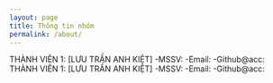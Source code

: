```yaml
---
layout: page
title: Thông tin nhóm
permalink: /about/
---
```

THÀNH VIÊN 1: [LƯU TRẦN ANH KIỆT]
	-MSSV:
	-Email:
	-Github@acc:
THÀNH VIÊN 1: [LƯU TRẦN ANH KIỆT]
	-MSSV:
	-Email:
	-Github@acc: